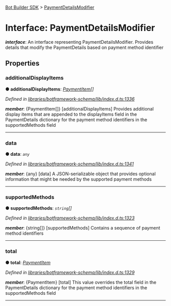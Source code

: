 [Bot Builder SDK](../README.md) > [PaymentDetailsModifier](../interfaces/botbuilder.paymentdetailsmodifier.md)



# Interface: PaymentDetailsModifier

*__interface__*: An interface representing PaymentDetailsModifier. Provides details that modify the PaymentDetails based on payment method identifier



## Properties
<a id="additionaldisplayitems"></a>

###  additionalDisplayItems

**●  additionalDisplayItems**:  *[PaymentItem](botbuilder.paymentitem.md)[]* 

*Defined in [libraries/botframework-schema/lib/index.d.ts:1336](https://github.com/Microsoft/botbuilder-js/blob/57c9ba8/libraries/botframework-schema/lib/index.d.ts#L1336)*


*__member__*: {PaymentItem[]} [additionalDisplayItems] Provides additional display items that are appended to the displayItems field in the PaymentDetails dictionary for the payment method identifiers in the supportedMethods field





___

<a id="data"></a>

###  data

**●  data**:  *`any`* 

*Defined in [libraries/botframework-schema/lib/index.d.ts:1341](https://github.com/Microsoft/botbuilder-js/blob/57c9ba8/libraries/botframework-schema/lib/index.d.ts#L1341)*


*__member__*: {any} [data] A JSON-serializable object that provides optional information that might be needed by the supported payment methods





___

<a id="supportedmethods"></a>

###  supportedMethods

**●  supportedMethods**:  *`string`[]* 

*Defined in [libraries/botframework-schema/lib/index.d.ts:1323](https://github.com/Microsoft/botbuilder-js/blob/57c9ba8/libraries/botframework-schema/lib/index.d.ts#L1323)*


*__member__*: {string[]} [supportedMethods] Contains a sequence of payment method identifiers





___

<a id="total"></a>

###  total

**●  total**:  *[PaymentItem](botbuilder.paymentitem.md)* 

*Defined in [libraries/botframework-schema/lib/index.d.ts:1329](https://github.com/Microsoft/botbuilder-js/blob/57c9ba8/libraries/botframework-schema/lib/index.d.ts#L1329)*


*__member__*: {PaymentItem} [total] This value overrides the total field in the PaymentDetails dictionary for the payment method identifiers in the supportedMethods field





___



